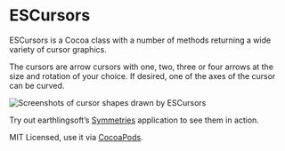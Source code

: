# ESCursors
ESCursors is a Cocoa class with a number of methods returning a wide variety of cursor graphics. 

The cursors are arrow cursors with one, two, three or four arrows at the size and rotation of your choice. If desired, one of the axes of the cursor can be curved.

![Screenshots of cursor shapes drawn by ESCursors](https://raw.githubusercontent.com/ssp/ESCursors/master/ESCursors-screenshot.png)

Try out earthlingsoft’s [Symmetries](https://earthlingsoft.net/Symmetries/) application to see them in action.

MIT Licensed, use it via [CocoaPods](http://cocoadocs.org/docsets/ESCursors/).